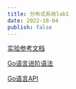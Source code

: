 ```yaml
---
title: 分布式系统lab1
date: 2022-10-04
publish: false
---
```


[实验参考文档](https://mit-public-courses-cn-translatio.gitbook.io/mit6-824/lecture-01-introduction)

[Go语言进阶语法](http://c.biancheng.net/view/9.html)

[Go语言API]( https://studygolang.com/pkgdoc )

